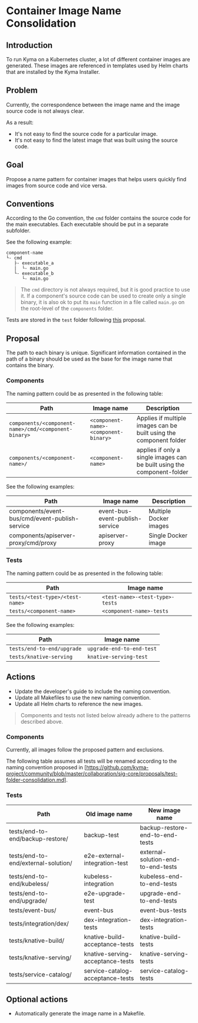 # Container Image Name Consolidation

## Introduction
To run Kyma on a Kubernetes cluster, a lot of different container images are generated. These images are referenced in templates used by Helm charts that are installed by the Kyma Installer.

## Problem
Currently, the correspondence between the image name and the image source code is not always clear.

As a result:
- It's not easy to find the source code for a particular image.
- It's not easy to find the latest image that was built using the source code.

## Goal

Propose a name pattern for container images that helps users quickly find images from source code and vice versa.

## Conventions
According to the Go convention, the `cmd` folder contains the source code for the main executables. Each executable should be put in a separate subfolder.

See the following example:
```shell
component-name
└- cmd
   ├- executable_a
   |  └- main.go
   └- executable_b
      └- main.go
```

> The `cmd` directory is not always required, but it is good practice to use it. If a component's source code can be used to create only a single binary, it is also ok to put its `main` function in a file called `main.go` on the root-level of the `components` folder.

Tests are stored in the `test` folder following [this](https://github.com/kyma-project/community/blob/master/collaboration/sig-core/proposals/test-folder-consolidation.md) proposal.

## Proposal

The path to each binary is unique. Significant information contained in the path of a binary should be used as the base for the image name that contains the binary.

### Components

The naming pattern could be as presented in the following table: 

| Path | Image name | Description |
| ---- | ---------- | ---- |
| `components/<component-name>/cmd/<component-binary>` | `<component-name>-<component-binary>` | Applies if multiple images can be built using the component folder |
| `components/<component-name>/` | `<component-name>` | applies if only a single images can be built using the component-folder |

See the following examples:

| Path | Image name | Description |
| ---- | ---------- | ---- |
| components/event-bus/cmd/event-publish-service | event-bus-event-publish-service | Multiple Docker images |
| components/apiserver-proxy/cmd/proxy | apiserver-proxy | Single Docker image |

### Tests

The naming pattern could be as presented in the following table:
 
| Path | Image name |
| ---- | ---------- |
| `tests/<test-type>/<test-name>` | `<test-name>-<test-type>-tests` |
| `tests/<component-name>` | `<component-name>-tests` |

See the following examples:

| Path | Image name |
| ---- | ---------- |
| `tests/end-to-end/upgrade` | `upgrade-end-to-end-test` |
| `tests/knative-serving` | `knative-serving-test` |


## Actions

- Update the developer's guide to include the naming convention.
- Update all Makefiles to use the new naming convention.
- Update all Helm charts to reference the new images.

> Components and tests not listed below already adhere to the patterns described above.

### Components
Currently, all images follow the proposed pattern and exclusions.

The following table assumes all tests will be renamed according to the naming convention proposed in [https://github.com/kyma-project/community/blob/master/collaboration/sig-core/proposals/test-folder-consolidation.md].

### Tests
| Path | Old image name | New image name |
| ---- | -------------- | -------------- |
| tests/end-to-end/backup-restore/ | backup-test | backup-restore-end-to-end-tests |
| tests/end-to-end/external-solution/ | e2e-external-integration-test | external-solution-end-to-end-tests |
| tests/end-to-end/kubeless/ | kubeless-integration | kubeless-end-to-end-tests |
| tests/end-to-end/upgrade/ | e2e-upgrade-test | upgrade-end-to-end-tests |
| tests/event-bus/ | event-bus | event-bus-tests |
| tests/integration/dex/ | dex-integration-tests | dex-integration-tests |
| tests/knative-build/ | knative-build-acceptance-tests | knative-build-tests |
| tests/knative-serving/ | knative-serving-acceptance-tests | knative-serving-tests |
| tests/service-catalog/ | service-catalog-acceptance-tests | service-catalog-tests |


## Optional actions

- Automatically generate the image name in a Makefile.
